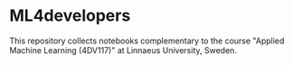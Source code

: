 # ML4developers

This repository collects notebooks complementary to the course "Applied Machine Learning (4DV117)" at Linnaeus University, Sweden.
